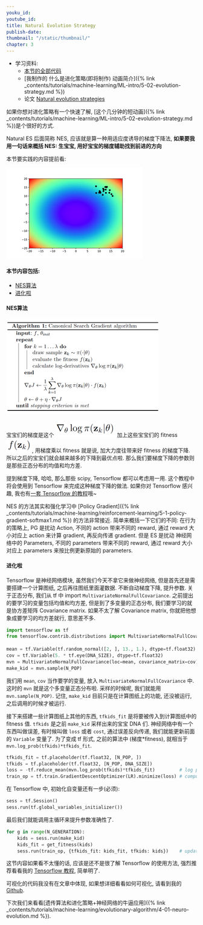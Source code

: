 ```yaml
---
youku_id:
youtube_id:
title: Natural Evolution Strategy
publish-date:
thumbnail: "/static/thumbnail/"
chapter: 3
---
```



* 学习资料:
  * [本节的全部代码](https://github.com/MorvanZhou/Evolutionary-Algorithm/blob/master/tutorial-contents/Evolution%20Strategy/Natural%20Evolution%20Strategy%20(NES).py)
  * [我制作的 什么是进化策略(即将制作) 动画简介]({% link _contents/tutorials/machine-learning/ML-intro/5-02-evolution-strategy.md %})
  * 论文 [Natural evolution strategies](http://www.jmlr.org/papers/volume15/wierstra14a/wierstra14a.pdf)


如果你想对进化策略有一个快速了解, [这个几分钟的短动画]({% link _contents/tutorials/machine-learning/ML-intro/5-02-evolution-strategy.md %})是个很好的方式.

Natural ES 后面简称 NES, 应该就是算一种用适应度诱导的梯度下降法,
**如果要我用一句话来概括 NES: 生宝宝, 用好宝宝的梯度辅助找到前进的方向**

本节要实践的内容提前看:

<img class="course-image" src="/static/results/evolutionary-algorithm/3-3-0.gif">


#### 本节内容包括:

* [NES算法](#algorithm)
* [进化啦](#eval)


<h4 class="tut-h4-pad" id="algorithm">NES算法</h4>

<img class="course-image" src="/static/results/evolutionary-algorithm/3-3-1.png">

宝宝们的梯度是这个 ![gradient](/static/results/evolutionary-algorithm/3-3-2.png)
加上这些宝宝们的 fitness ![fitness](/static/results/evolutionary-algorithm/3-3-3.png), 用梯度乘以 fitness 就是说, 加大力度往带来好 fitness 的梯度下降.
所以之后的宝宝们就会越来越多的下降到最优点啦. 那么我们要梯度下降的参数则是那些正态分布的均值和均方差.

提到梯度下降, 哈哈, 那么那些 scipy, Tensorflow 都可以考虑用一用. 这个教程中将会使用到
Tensorflow 来完成这种梯度下降的做法. 如果你对 Tensorflow 感兴趣, 我也有[一套 Tensorflow 的教程](https://morvanzhou.github.io/tutorials/machine-learning/tensorflow/)哦~

NES 的方法其实和强化学习中 [Policy Gradient]({% link _contents/tutorials/machine-learning/reinforcement-learning/5-1-policy-gradient-softmax1.md %}) 的方法非常接近.
简单来概括一下它们的不同: 在行为的策略上, PG 是扰动 Action, 不同的 action 带来不同的 reward, 通过 reward 大小对应上 action 来计算 gradient, 再反向传递 gradient. 但是 ES 是扰动 神经网络中的 Parameters, 不同的 parameters 带来不同的 reward, 通过 reward 大小对应上 parameters 来按比例更新原始的 parameters.

<h4 class="tut-h4-pad" id="eval">进化啦</h4>

Tensorflow 是神经网络模块, 虽然我们今天不拿它来做神经网络, 但是首先还是需要搭建一个计算图纸,
之后再往图纸里面灌数据. 不断自动梯度下降, 提升参数. 关于正态分布, 我们从 tf 中 import `MultivariateNormalFullCovariance`.
之前提出的要学习的变量包括均值和均方差, 但是到了多变量的正态分布, 我们要学习的就是协方差矩阵 Covariance matrix.
如果不太了解 Covariance matrix, 你就把他想象成要学习的均方差就行, 意思差不多.

```python
import tensorflow as tf
from tensorflow.contrib.distributions import MultivariateNormalFullCovariance

mean = tf.Variable(tf.random_normal([2, ], 13., 1.), dtype=tf.float32)
cov = tf.Variable(5. * tf.eye(DNA_SIZE), dtype=tf.float32)
mvn = MultivariateNormalFullCovariance(loc=mean, covariance_matrix=cov)
make_kid = mvn.sample(N_POP)
```

我们用 `mean`, `cov` 当作要学的变量, 放入 `MultivariateNormalFullCovariance` 中.
这时的 `mvn` 就是这个多变量正态分布啦. 采样的时候呢, 我们就能用 `mvn.sample(N_POP)`.
记住, `make_kid` 目前只是在计算图纸上的功能, 还没被运行, 之后调用的时候才被运行.

接下来搭建一些计算图纸上其他的东西, `tfkids_fit` 是将要被传入到计算图纸中的 fitness 值.
`tfkids` 是之前 `make_kid` 采样出来的宝宝 DNA 们. 神经网络中有一个东西叫做误差, 有时候叫做 `loss` 或者 `cost`,
通过误差反向传递, 我们就能更新前面的 `Variable` 变量了. 为了变成 tf 形式, 之前的算法中 (梯度*fitness),
就相当于 `mvn.log_prob(tfkids)*tfkids_fit`.

```python
tfkids_fit = tf.placeholder(tf.float32, [N_POP, ])
tfkids = tf.placeholder(tf.float32, [N_POP, DNA_SIZE])
loss = -tf.reduce_mean(mvn.log_prob(tfkids)*tfkids_fit)         # log prob * fitness
train_op = tf.train.GradientDescentOptimizer(LR).minimize(loss) # compute and apply gradients for mean and cov
```

在 Tensorflow 中, 初始化自变量还有一步(必须):

```python
sess = tf.Session()
sess.run(tf.global_variables_initializer())
```

最后我们就能调用主循环来提升参数准确性了.

```python
for g in range(N_GENERATION):
    kids = sess.run(make_kid)
    kids_fit = get_fitness(kids)
    sess.run(train_op, {tfkids_fit: kids_fit, tfkids: kids})    # update distribution parameters
```

这节内容如果看不太懂的话, 应该是还不是很了解 Tensorflow 的使用方法, 强烈推荐看看我的 [Tensorflow 教程](https://morvanzhou.github.io/tutorials/machine-learning/tensorflow/), 简单明了.

可视化的代码我没有在文章中体现, 如果想详细看看如何可视化, 请看到我的 [Github](https://github.com/MorvanZhou/Evolutionary-Algorithm/blob/master/tutorial-contents/Evolution%20Strategy/Natural%20Evolution%20Strategy%20(NES).py).

下次我们来看看[遗传算法和进化策略+神经网络的牛逼应用]({% link _contents/tutorials/machine-learning/evolutionary-algorithm/4-01-neuro-evolution.md %}).

